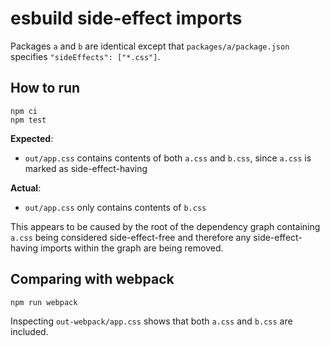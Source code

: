 # esbuild side-effect imports

Packages `a` and `b` are identical except that `packages/a/package.json` specifies `"sideEffects": ["*.css"]`.

## How to run

```shell
npm ci
npm test
```

**Expected**:

- `out/app.css` contains contents of both `a.css` and `b.css`, since `a.css` is marked as side-effect-having

**Actual**:

- `out/app.css` only contains contents of `b.css`

This appears to be caused by the root of the dependency graph containing `a.css` being considered side-effect-free and therefore any side-effect-having imports within the graph are being removed.

## Comparing with webpack

```shell
npm run webpack
```

Inspecting `out-webpack/app.css` shows that both `a.css` and `b.css` are included.
